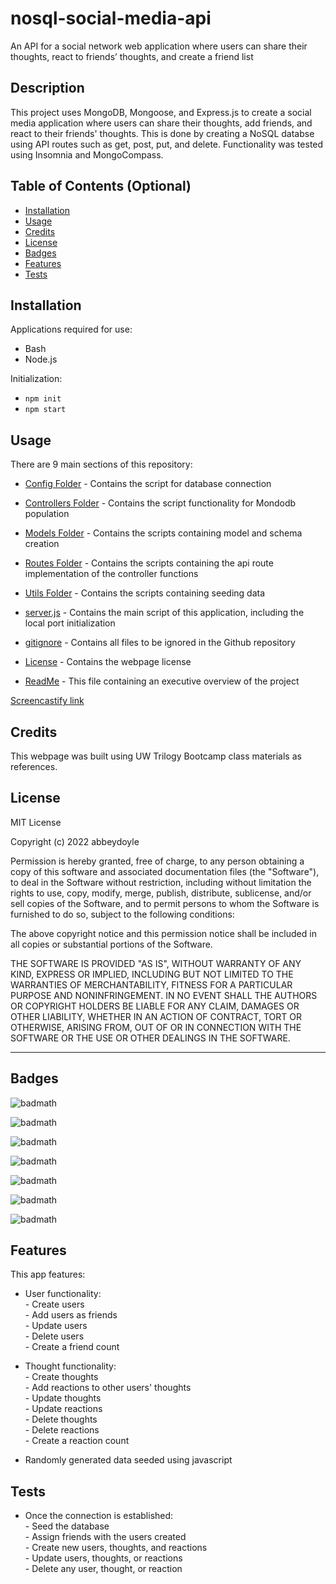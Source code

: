 # nosql-social-media-api
An API for a social network web application where users can share their thoughts, react to friends’ thoughts, and create a friend list

## Description

This project uses MongoDB, Mongoose, and Express.js to create a social media application where users can share their thoughts, add friends, and react to their friends' thoughts. This is done by creating a NoSQL databse using API routes such as get, post, put, and delete. Functionality was tested using Insomnia and MongoCompass.


<!-- Provide a short description explaining the what, why, and how of your project. Use the following questions as a guide:

- What was your motivation?
- Why did you build this project? (Note: the answer is not "Because it was a homework assignment.")
- What problem does it solve?
- What did you learn? -->

## Table of Contents (Optional)

<!-- If your README is long, add a table of contents to make it easy for users to find what they need. -->

- [Installation](#installation)
- [Usage](#usage)
- [Credits](#credits)
- [License](#license)
- [Badges](#badges)
- [Features](#features)
- [Tests](#tests)

## Installation

Applications required for use: 
- Bash
- Node.js 

Initialization: 
- ```npm init```
- ```npm start```
<!-- What are the steps required to install your project? Provide a step-by-step description of how to get the development environment running. -->


## Usage

There are 9 main sections of this repository:

- [Config Folder](https://github.com/abbeydoyle/nosql-social-media-api/tree/main/config) - Contains the script for database connection

- [Controllers Folder](https://github.com/abbeydoyle/nosql-social-media-api/tree/main/controllers) - Contains the script functionality for Mondodb population

- [Models Folder](https://github.com/abbeydoyle/nosql-social-media-api/tree/main/models) - Contains the scripts containing model and schema creation

- [Routes Folder](https://github.com/abbeydoyle/nosql-social-media-api/tree/main/routes) - Contains the scripts containing the api route implementation of the controller functions

- [Utils Folder](https://github.com/abbeydoyle/nosql-social-media-api/tree/main/utils) - Contains the scripts containing seeding data

- [server.js](https://github.com/abbeydoyle/nosql-social-media-api/blob/main/server.js) - Contains the main script of this application, including the local port initialization

- [gitignore](https://github.com/abbeydoyle/nosql-social-media-api/blob/main/.gitignore) - Contains all files to be ignored in the Github repository

- [License](https://github.com/abbeydoyle/nosql-social-media-api/blob/main/LICENSE) - Contains the webpage license

- [ReadMe](https://github.com/abbeydoyle/nosql-social-media-api/blob/main/README.md) - This file containing an executive overview of the project

[Screencastify link](https://drive.google.com/file/d/1YpagcSTn6EwiHNvGel3qwbKv_sdk_L83/view)


<!-- Provide instructions and examples for use. Include screenshots as needed.

To add a screenshot, create an `assets/images` folder in your repository and upload your screenshot to it. Then, using the relative filepath, add it to your README using the following syntax:

    ```md
    ![alt text](assets/images/screenshot.png)
    ``` -->

## Credits

This webpage was built using UW Trilogy Bootcamp class materials as references.


## License

MIT License

Copyright (c) 2022 abbeydoyle

Permission is hereby granted, free of charge, to any person obtaining a copy of this software and associated documentation files (the "Software"), to deal in the Software without restriction, including without limitation the rights to use, copy, modify, merge, publish, distribute, sublicense, and/or sell copies of the Software, and to permit persons to whom the Software is furnished to do so, subject to the following conditions:

The above copyright notice and this permission notice shall be included in all copies or substantial portions of the Software.

THE SOFTWARE IS PROVIDED "AS IS", WITHOUT WARRANTY OF ANY KIND, EXPRESS OR IMPLIED, INCLUDING BUT NOT LIMITED TO THE WARRANTIES OF MERCHANTABILITY, FITNESS FOR A PARTICULAR PURPOSE AND NONINFRINGEMENT. IN NO EVENT SHALL THE AUTHORS OR COPYRIGHT HOLDERS BE LIABLE FOR ANY CLAIM, DAMAGES OR OTHER LIABILITY, WHETHER IN AN ACTION OF CONTRACT, TORT OR OTHERWISE, ARISING FROM, OUT OF OR IN CONNECTION WITH THE SOFTWARE OR THE USE OR OTHER DEALINGS IN THE SOFTWARE.

<!-- The last section of a high-quality README file is the license. This lets other developers know what they can and cannot do with your project. If you need help choosing a license, refer to [https://choosealicense.com/](https://choosealicense.com/). -->

---

<!-- 🏆 The previous sections are the bare minimum, and your project will ultimately determine the content of this document. You might also want to consider adding the following sections. -->

## Badges

![badmath](https://img.shields.io/github/repo-size/abbeydoyle/nosql-social-media-api?color=pink&style=plastic)

![badmath](https://img.shields.io/github/issues-closed-raw/abbeydoyle/nosql-social-media-api?color=pink&style=plastic)

![badmath](https://img.shields.io/github/issues-raw/abbeydoyle/nosql-social-media-api?color=pink&style=plastic)

![badmath](https://img.shields.io/github/license/abbeydoyle/nosql-social-media-api?color=pink&style=plastic)

![badmath](https://img.shields.io/github/commits-since/abbeydoyle/nosql-social-media-api/f31b107/main?color=pink&style=plastic)

![badmath](https://img.shields.io/github/last-commit/abbeydoyle/nosql-social-media-api?color=pink&style=plastic)

![badmath](https://img.shields.io/maintenance/yes/2023?color=pink&style=plastic)


<!-- ![badmath](https://img.shields.io/github/languages/top/lernantino/badmath)

Badges aren't necessary, per se, but they demonstrate street cred. Badges let other developers know that you know what you're doing. Check out the badges hosted by [shields.io](https://shields.io/). You may not understand what they all represent now, but you will in time. -->

## Features

This app features:

- User functionality: <br />
      - Create users <br />
      - Add users as friends <br />
      - Update users <br />
      - Delete users <br />
      - Create a friend count

- Thought functionality: <br />
      - Create thoughts <br />
      - Add reactions to other users' thoughts <br />
      - Update thoughts <br />
      - Update reactions <br />
      - Delete thoughts <br />
      - Delete reactions <br />
      - Create a reaction count <br />

- Randomly generated data seeded using javascript

<!-- If your project has a lot of features, list them here. -->

<!-- ## How to Contribute

If you created an application or package and would like other developers to contribute it, you can include guidelines for how to do so. The [Contributor Covenant](https://www.contributor-covenant.org/) is an industry standard, but you can always write your own if you'd prefer. -->

## Tests

- Once the connection is established: <br />
      - Seed the database <br />
      - Assign friends with the users created <br />
      - Create new users, thoughts, and reactions <br />
      - Update users, thoughts, or reactions <br />
      - Delete any user, thought, or reaction <br />

<!-- Go the extra mile and write tests for your application. Then provide examples on how to run them here. -->